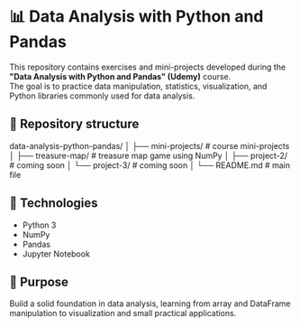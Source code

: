 # 📊 Data Analysis with Python and Pandas  

This repository contains exercises and mini-projects developed during the **"Data Analysis with Python and Pandas" (Udemy)** course.  
The goal is to practice data manipulation, statistics, visualization, and Python libraries commonly used for data analysis.  

## 📌 Repository structure  

data-analysis-python-pandas/
│
├── mini-projects/ # course mini-projects
│ ├── treasure-map/ # treasure map game using NumPy
│ ├── project-2/ # coming soon
│ └── project-3/ # coming soon
│
└── README.md # main file

## 🚀 Technologies  

- Python 3  
- NumPy  
- Pandas  
- Jupyter Notebook  

## 🎯 Purpose  

Build a solid foundation in data analysis, learning from array and DataFrame manipulation to visualization and small practical applications.  
